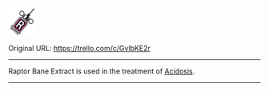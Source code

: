 ![image_2022-10-04_064337599.png\|200](./Raptor%20Bane%20Extract%20-%20Attachments/6718845db30472d958dd7d72.png)

Original URL: https://trello.com/c/GvlbKE2r

---

Raptor Bane Extract is used in the treatment of [Acidosis](../Blood/Acidosis.md).

---


